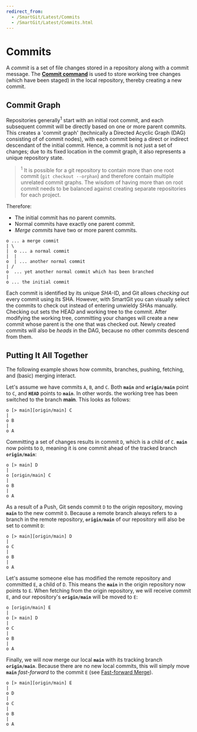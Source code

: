 ```yaml
---
redirect_from:
  - /SmartGit/Latest/Commits
  - /SmartGit/Latest/Commits.html
---
```


# Commits

A *commit* is a set of file changes stored in a repository along with a commit message. The **[Commit command](../GUI/Local-Operations-on-the-Working-Tree.md#commit)** is used to store working tree changes (which have been staged) in the local repository, thereby creating a new commit.

## Commit Graph

Repositories generally<sup>1</sup> start with an initial root commit, and each subsequent commit will be directly based on one or more parent commits.
This creates a 'commit graph' (technically a Directed Acyclic Graph (DAG) consisting of of commit nodes), with each commit being a direct or indirect descendant of the initial commit.
Hence, a commit is not just a set of changes; due to its fixed location in the commit graph, it also represents a unique repository state.

> <sup>1</sup> It is possible for a git repository to contain more than one root commit (`git checkout --orphan`) and therefore contain multiple unrelated commit graphs.
> The wisdom of having more than on root commit needs to be balanced against creating separate repositories for each project.

Therefore:

- The initial commit has no parent commits.
- Normal commits have exactly one parent commit.
- *Merge commits* have two or more parent commits.

``` text
o ... a merge commit
| \
|  o ... a normal commit
|  |
o  | ... another normal commit
| /
o  ... yet another normal commit which has been branched
|
o ... the initial commit
```

Each commit is identified by its unique *SHA*-ID, and Git allows
*checking out* every commit using its SHA. However, with SmartGit you can visually select the commits to check out instead of entering unwieldy SHAs manually. Checking out sets the HEAD and working tree to the commit. After modifying the working tree, committing your changes will create a new commit whose parent is the one that was checked out. Newly created commits will also be *heads* in the DAG, because no other commits descend from them.

## Putting It All Together

The following example shows how commits, branches, pushing, fetching, and
(basic) merging interact.

Let's assume we have commits `A`, `B`, and `C`. Both **`main`** and
**`origin/main`** point to `C`, and **`HEAD`** points to **`main`**. In other words. the working tree has been switched to the branch **main**. This looks as follows:

``` text
o [> main][origin/main] C
|
o B
|
o A
```

Committing a set of changes results in commit `D`, which is a child of
`C`. **`main`** now points to `D`, meaning it is one commit ahead of the tracked branch **`origin/main`**:

``` text
o [> main] D
|
o [origin/main] C
|
o B
|
o A
```

As a result of a Push, Git sends commit `D` to the origin repository, moving **`main`** to the new commit `D`. Because a remote branch always refers to a branch in the remote repository,
**`origin/main`** of our repository will also be set to commit `D`:

``` text
o [> main][origin/main] D
|
o C
|
o B
|
o A
```

Let's assume someone else has modified the remote repository and committed `E`, a child of `D`. This means the **`main`** in the origin repository now points to `E`. When fetching from the origin repository, we will receive commit `E`, and our repository's
**`origin/main`** will be moved to `E`:

``` text
o [origin/main] E
|
o [> main] D
|
o C
|
o B
|
o A
```

Finally, we will now merge our local **`main`** with its tracking branch
**`origin/main`**. Because there are no new local commits, this will simply move **`main`** *fast-forward* to the commit `E` (see [Fast-forward Merge](Merging.md#fast-forward-merge)).

``` text
o [> main][origin/main] E
|
o D
|
o C
|
o B
|
o A
```
